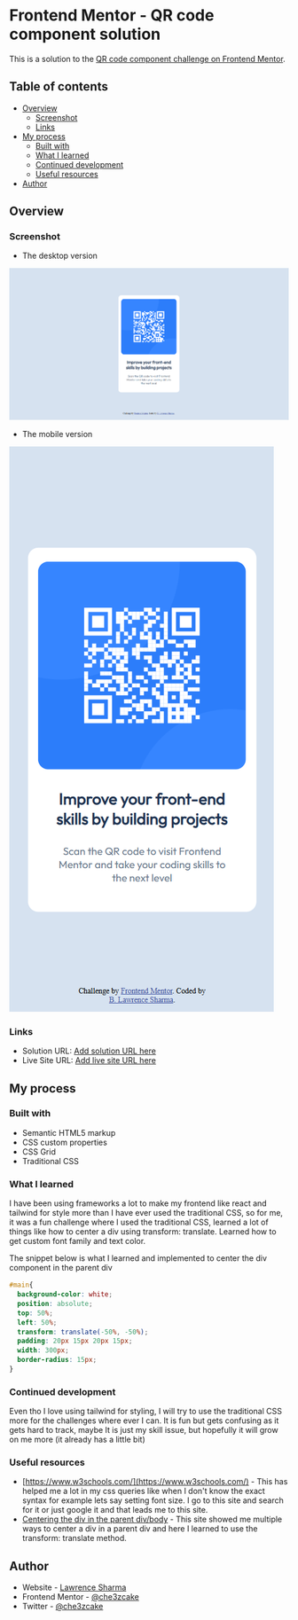 # Frontend Mentor - QR code component solution

This is a solution to the [QR code component challenge on Frontend Mentor](https://www.frontendmentor.io/challenges/qr-code-component-iux_sIO_H). 
## Table of contents

- [Overview](#overview)
    - [Screenshot](#screenshot)
    - [Links](#links)
- [My process](#my-process)
    - [Built with](#built-with)
    - [What I learned](#what-i-learned)
    - [Continued development](#continued-development)
    - [Useful resources](#useful-resources)
- [Author](#author)

## Overview

### Screenshot

- The desktop version

![desktop_version](./images/desktop_version_qr.png)

  
- The mobile version


![mobile_version](./images/mobile_version_qr.png)

### Links

- Solution URL: [Add solution URL here](https://your-solution-url.com)
- Live Site URL: [Add live site URL here](https://your-live-site-url.com)

## My process

### Built with

- Semantic HTML5 markup
- CSS custom properties
- CSS Grid
- Traditional CSS


### What I learned

I have been using frameworks a lot to make my frontend like react and tailwind for style more than I have ever used the traditional CSS, so for me, it was a fun challenge where I used the traditional CSS, learned a lot of things like how to center a div using transform: translate. 
Learned how to get custom font family and text color.


The snippet below is what I learned and implemented to center the div component in the parent div
```css
#main{
  background-color: white;
  position: absolute;
  top: 50%;
  left: 50%;
  transform: translate(-50%, -50%);
  padding: 20px 15px 20px 15px;
  width: 300px;
  border-radius: 15px;
}
```

### Continued development

Even tho I love using tailwind for styling, I will try to use the traditional CSS more for the challenges where ever I can. It is fun but gets confusing as it gets hard to track, maybe It is just my skill issue, but hopefully it will grow on me more (it already has a little bit)

### Useful resources

- [https://www.w3schools.com/](https://www.w3schools.com/) - This has helped me a lot in my css queries like when I don't know the exact syntax for example lets say setting font size. I go to this site and search for it or just google it and that leads me to this site.
- [Centering the div in the parent div/body](https://www.dhiwise.com/post/crafting-the-perfect-website-how-to-center-a-div-in-your-code) - This site showed me multiple ways to center a div in a parent div and here I learned to use the transform: translate method.
## Author

- Website - [Lawrence Sharma](https://www.your-site.com)
- Frontend Mentor - [@che3zcake](https://www.frontendmentor.io/profile/che3zcake)
- Twitter - [@che3zcake](https://www.twitter.com/che3zcake)

